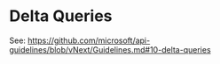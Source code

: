 ﻿# Delta Queries

See: https://github.com/microsoft/api-guidelines/blob/vNext/Guidelines.md#10-delta-queries
